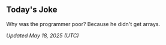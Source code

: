 ## Today's Joke
Why was the programmer poor? Because he didn't get arrays.

*Updated May 18, 2025 (UTC)*

